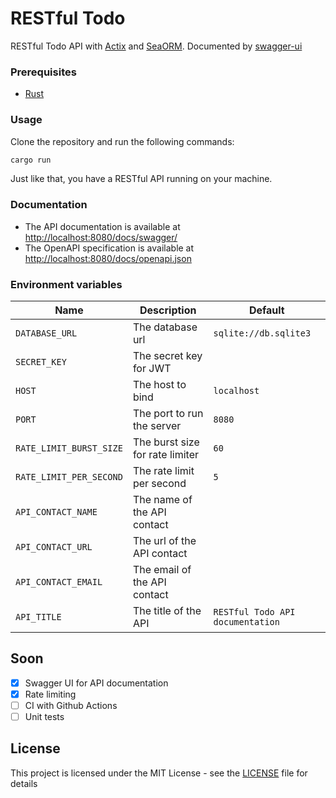 # RESTful Todo
RESTful Todo API with [Actix](https://actix.rs) and [SeaORM](https://www.sea-ql.org/). Documented by [swagger-ui](https://swagger.io/)

### Prerequisites
- [Rust](https://www.rust-lang.org/tools/install)

### Usage
Clone the repository and run the following commands:
```bash
cargo run
```
Just like that, you have a RESTful API running on your machine.

### Documentation
- The API documentation is available at [http://localhost:8080/docs/swagger/](http://localhost:8080/docs/swagger/)
- The OpenAPI specification is available at [http://localhost:8080/docs/openapi.json](http://localhost:8080/docs/openapi.json)

### Environment variables
<!-- Table of enviroment variables -->
| Name | Description | Default |
| --- | --- | --- |
| `DATABASE_URL` | The database url | `sqlite://db.sqlite3` |
| `SECRET_KEY` | The secret key for JWT | ` ` |
| `HOST` | The host to bind | `localhost` |
| `PORT` | The port to run the server | `8080` |
| `RATE_LIMIT_BURST_SIZE` | The burst size for rate limiter | `60` |
| `RATE_LIMIT_PER_SECOND` | The rate limit per second | `5` |
| `API_CONTACT_NAME` | The name of the API contact | ` ` |
| `API_CONTACT_URL` | The url of the API contact | ` ` |
| `API_CONTACT_EMAIL` | The email of the API contact | ` ` |
| `API_TITLE` | The title of the API | `RESTful Todo API documentation` |

## Soon
- [X] Swagger UI for API documentation
- [X] Rate limiting
- [ ] CI with Github Actions
- [ ] Unit tests

## License
This project is licensed under the MIT License - see the [LICENSE](LICENSE) file for details
